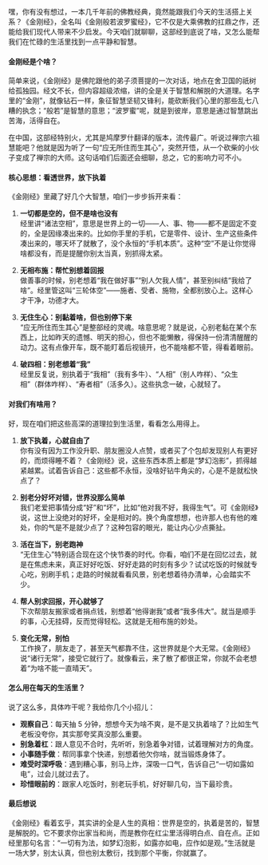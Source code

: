嘿，你有没有想过，一本几千年前的佛教经典，竟然能跟我们今天的生活搭上关系？《金刚经》，全名叫《金刚般若波罗蜜经》，它不仅是大乘佛教的扛鼎之作，还能给我们现代人带来不少启发。今天咱们就聊聊，这部经到底说了啥，又怎么能帮我们在忙碌的生活里找到一点平静和智慧。



#### 金刚经是个啥？

简单来说，《金刚经》是佛陀跟他的弟子须菩提的一次对话，地点在舍卫国的祇树给孤独园。经文不长，但内容超级浓缩，讲的全是关于智慧和解脱的大道理。名字里的“金刚”，就像钻石一样，象征智慧坚韧又锋利，能砍断我们心里的那些乱七八糟的执念；“般若”是智慧的意思；“波罗蜜”呢，就是到彼岸，意思是通过智慧跳出苦海，活得自在。

在中国，这部经特别火，尤其是鸠摩罗什翻译的版本，流传最广。听说过禅宗六祖慧能吧？他就是因为听了一句“应无所住而生其心”，突然开悟，从一个砍柴的小伙子变成了禅宗的大师。这句话咱们后面还会细聊，总之，它的影响力可不小。



#### 核心思想：看透世界，放下执着

《金刚经》里藏了好几个大智慧，咱们一步步拆开来看：

1. **一切都是空的，但不是啥也没有**  
   经里讲“诸法空相”，意思是世界上的一切——人、事、物——都不是固定不变的，全是因缘凑出来的。比如你手里的手机，它是零件、设计、生产这些条件凑出来的，哪天坏了就散了，没个永恒的“手机本质”。这种“空”不是让你觉得啥都没有，而是提醒你别太当真，别抓得太紧。

2. **无相布施：帮忙别想着回报**  
   做善事的时候，别老想着“我在做好事”“别人欠我人情”，甚至别纠结“我给了啥”。经里管这叫“三轮体空”——施者、受者、施物，全都别放心上。这样心才干净，功德才大。

3. **无住生心：别黏着啥，但也别停下来**  
   “应无所住而生其心”是整部经的灵魂。啥意思呢？就是说，心别老黏在某个东西上，比如昨天的遗憾、明天的担心，但也不能懒散，得保持一份清清醒醒的动力。这有点像开车，既不能盯着后视镜开，也不能啥都不管，得看着眼前。

4. **破四相：别老想着“我”**  
   经里反复说，别执着于“我相”（我有多牛）、“人相”（别人咋样）、“众生相”（群体咋样）、“寿者相”（活多久）。这些执念一破，心就轻了。



#### 对我们有啥用？

好，现在咱们把这些高深的道理拉到生活里，看看怎么用得上。

1. **放下执着，心就自由了**  
   你有没有因为工作没升职、朋友圈没人点赞，或者买了个包却发现别人有更好的，而烦得睡不着？《金刚经》说，这些东西本质上都是“梦幻泡影”，抓得越紧越累。试着告诉自己：这些都不永恒，没啥好钻牛角尖的，心是不是就松快点了？

2. **别老分好坏对错，世界没那么简单**  
   我们老爱把事情分成“好”和“坏”，比如“他对我不好，我得生气”。可《金刚经》说，这世上没绝对的好坏，全是相对的。换个角度想想，也许那人也有他的难处，你的气是不是就少点了？这种包容的眼光，能让内心少点撕扯。

3. **活在当下，别老跑神**  
   “无住生心”特别适合现在这个快节奏的时代。你看，咱们不是在回忆过去，就是在焦虑未来，真正好好吃饭、好好走路的时刻有多少？试试吃饭的时候就专心吃，别刷手机；走路的时候就看看风景，别老想着待办清单，心会踏实不少。

4. **帮人别求回报，开心就够了**  
   下次帮朋友搬家或者捐点钱，别想着“他得谢我”或者“我多伟大”。就当是顺手的事，心无挂碍，反而觉得轻松。这就是无相布施的妙处。

5. **变化无常，别怕**  
   工作换了，朋友走了，甚至天气都靠不住，这世界就是个大无常。《金刚经》说“诸行无常”，接受它就行了。就像看云，来了散了都很正常，你就不会老想着“为啥不能一直晴天”。



#### 怎么用在每天的生活里？

说了这么多，具体咋干呢？我给你几个小招儿：

- **观察自己**：每天抽 5 分钟，想想今天为啥不爽，是不是又执着啥了？比如生气老板没夸你，其实那夸奖真没那么重要。
- **别急着杠**：跟人意见不合时，先听听，别急着争对错，试着理解对方的角度。
- **小事随手做**：帮同事拿个快递，别想着他欠你啥，就当锻炼身体了。
- **难受时深呼吸**：遇到糟心事，别马上炸，深吸一口气，告诉自己“一切如露如电”，过会儿就过去了。
- **珍惜眼前的**：跟家人吃饭时，别老玩手机，好好聊几句，当下最珍贵。



#### 最后想说

《金刚经》看着玄乎，其实讲的全是人生的真相：世界是空的，执着是苦的，智慧是解脱的。它不要求你出家当和尚，而是教你在红尘里活得明白点、自在点。正如经里那句名言：“一切有为法，如梦幻泡影，如露亦如电，应作如是观。”生活就是一场大梦，别太认真，但也别太敷衍，找到那个平衡，你就赢了。
